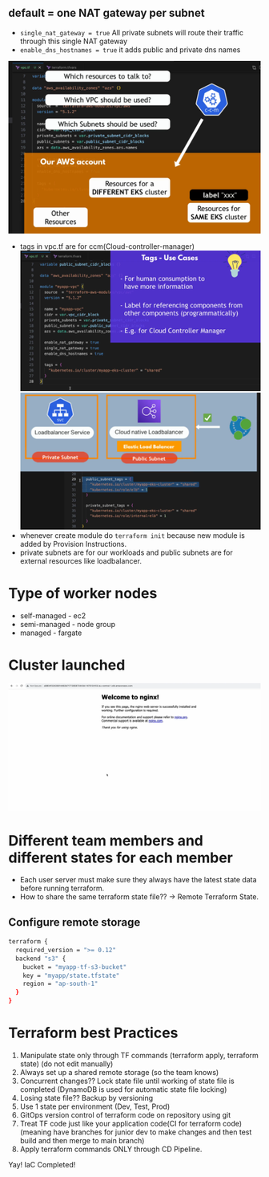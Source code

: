 ## default = one NAT gateway per subnet
- `single_nat_gateway = true` All private subnets will route their traffic through this single NAT gateway
- `enable_dns_hostnames = true` it adds public and private dns names

![ccm-eks](/assets/ccm-eks.png)

- tags in vpc.tf are for ccm(Cloud-controller-manager)
![tags-use-case](/assets/tags-use-case.png)
![pub-pri-subnet-vpc](/assets/pub-pri-subnet-vpc.png)
- whenever create module do `terraform init` because new module is added by Provision Instructions.
- private subnets are for our workloads and public subnets are for external resources like loadbalancer.

# Type of worker nodes
- self-managed - ec2
- semi-managed - node group
- managed - fargate
# Cluster launched
![DNS-eks-cluster](/assets/DNS-eks-cluster.png)

# Different team members and different states for each member
- Each user server must make sure they always have the latest state data before running terraform.
- How to share the same terraform state file?? -> Remote Terraform State.
## Configure remote storage 
```bash
terraform {
  required_version = ">= 0.12"
  backend "s3" {
    bucket = "myapp-tf-s3-bucket"
    key = "myapp/state.tfstate"
    region = "ap-south-1"
  }
}
```

# Terraform best Practices
1. Manipulate state only through TF commands (terraform apply, terraform state) (do not edit manually)
2. Always set up a shared remote storage (so the team knows)
3. Concurrent changes?? Lock state file until working of state file is completed (DynamoDB is used for automatic state file locking)
4. Losing state file?? Backup by versioning 
5. Use 1 state per environment (Dev, Test, Prod) 
6. GitOps version control of terraform code on repository using git
7. Treat TF code just like your application code(CI for terraform code)(meaning have branches for junior dev to make changes and then test build and then merge to main branch)
8. Apply terraform commands ONLY through CD Pipeline.


Yay! IaC Completed!